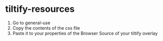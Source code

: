 # tiltify-resources

1. Go to general-use
2. Copy the contents of the css file
3. Paste it to your properties of the Browser Source of your tiltify overlay


